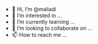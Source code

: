 - 👋 Hi, I’m @maliadi
- 👀 I’m interested in ...
- 🌱 I’m currently learning ...
- 💞️ I’m looking to collaborate on ...
- 📫 How to reach me ...

<!---
maliadi/maliadi is a ✨ special ✨ repository because its `README.md` (this file) appears on your GitHub profile.
You can click the Preview link to take a look at your changes.
--->
